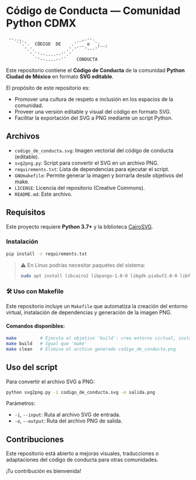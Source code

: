 # Código de Conducta — Comunidad Python CDMX

```
 --..,_                     _,.--.
    `'.'.  CÓDIGO  DE    .'`__ o  `;__.
       '.'.            .'.'`  '---'`  `
         '.`'--....--'`.'
           `'--....--'`    CONDUCTA
````

Este repositorio contiene el **Código de Conducta** de la comunidad **Python Ciudad de México** en formato **SVG editable**.

El propósito de este repositorio es:

- Promover una cultura de respeto e inclusión en los espacios de la comunidad.
- Proveer una versión editable y visual del código en formato SVG.
- Facilitar la exportación del SVG a PNG mediante un script Python.

## Archivos

- `codigo_de_conducta.svg`: Imagen vectorial del código de conducta (editable).
- `svg2png.py`: Script para convertir el SVG en un archivo PNG.
- `requirements.txt`: Lista de dependencias para ejecutar el script.
- `GNUmakefile`: Permite generar la imagen y borrarla desde objetivos del make.
- `LICENSE`: Licencia del repositorio (Creative Commons).
- `README.md`: Este archivo.

## Requisitos

Este proyecto requiere **Python 3.7+** y la biblioteca [CairoSVG](https://cairosvg.org/).

### Instalación

```bash
pip install -r requirements.txt
```

> ⚠️ En Linux podrías necesitar paquetes del sistema:
>
> ```bash
> sudo apt install libcairo2 libpango-1.0-0 libgdk-pixbuf2.0-0 libffi-dev
> ```

### 🛠 Uso con Makefile

Este repositorio incluye un `Makefile` que automatiza la creación del entorno virtual, instalación de dependencias y generación de la imagen PNG.

#### Comandos disponibles:

```bash
make         # Ejecuta el objetivo 'build': crea entorno virtual, instala dependencias y genera codigo_de_conducta.png
make build   # Igual que 'make'
make clean   # Elimina el archivo generado codigo_de_conducta.png
```

## Uso del script

Para convertir el archivo SVG a PNG:

```bash
python svg2png.py -i codigo_de_conducta.svg -o salida.png
```

Parámetros:

* `-i`, `--input`: Ruta al archivo SVG de entrada.
* `-o`, `--output`: Ruta del archivo PNG de salida.

## Contribuciones

Este repositorio está abierto a mejoras visuales, traducciones o adaptaciones del
código de conducta para otras comunidades.

¡Tu contribución es bienvenida!
